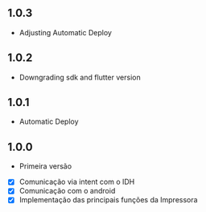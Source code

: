 ## 1.0.3

- Adjusting Automatic Deploy

## 1.0.2

- Downgrading sdk and flutter version

## 1.0.1

- Automatic Deploy

## 1.0.0

- Primeira versão
- [x] Comunicação via intent com o IDH
- [x] Comunicação com o android
- [x] Implementação das principais funções da Impressora
